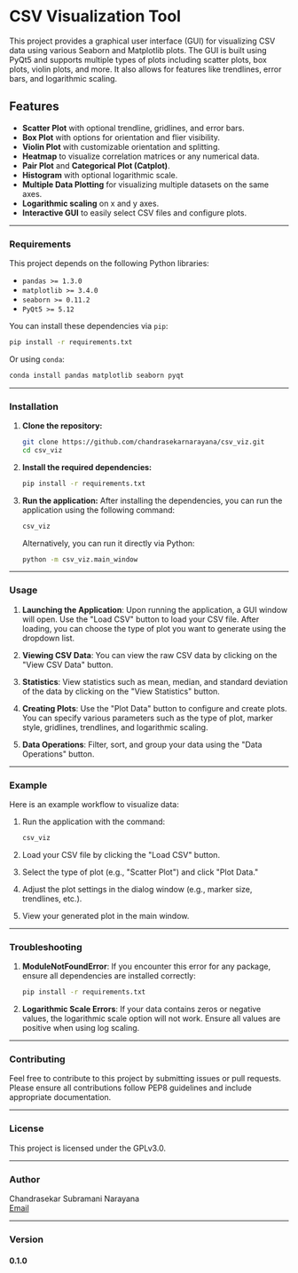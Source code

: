 # CSV Visualization Tool

This project provides a graphical user interface (GUI) for visualizing CSV data using various Seaborn and Matplotlib plots. The GUI is built using PyQt5 and supports multiple types of plots including scatter plots, box plots, violin plots, and more. It also allows for features like trendlines, error bars, and logarithmic scaling.

## Features

- **Scatter Plot** with optional trendline, gridlines, and error bars.
- **Box Plot** with options for orientation and flier visibility.
- **Violin Plot** with customizable orientation and splitting.
- **Heatmap** to visualize correlation matrices or any numerical data.
- **Pair Plot** and **Categorical Plot (Catplot)**.
- **Histogram** with optional logarithmic scale.
- **Multiple Data Plotting** for visualizing multiple datasets on the same axes.
- **Logarithmic scaling** on x and y axes.
- **Interactive GUI** to easily select CSV files and configure plots.

---

### Requirements

This project depends on the following Python libraries:

- `pandas >= 1.3.0`
- `matplotlib >= 3.4.0`
- `seaborn >= 0.11.2`
- `PyQt5 >= 5.12`
  
You can install these dependencies via `pip`:

```bash
pip install -r requirements.txt
```

Or using `conda`:

```bash
conda install pandas matplotlib seaborn pyqt
```

---

### Installation

1. **Clone the repository:**

   ```bash
   git clone https://github.com/chandrasekarnarayana/csv_viz.git
   cd csv_viz
   ```

2. **Install the required dependencies:**

   ```bash
   pip install -r requirements.txt
   ```

3. **Run the application:**
   After installing the dependencies, you can run the application using the following command:

   ```bash
   csv_viz
   ```

   Alternatively, you can run it directly via Python:

   ```bash
   python -m csv_viz.main_window
   ```

---

### Usage

1. **Launching the Application**: Upon running the application, a GUI window will open. Use the "Load CSV" button to load your CSV file. After loading, you can choose the type of plot you want to generate using the dropdown list.

2. **Viewing CSV Data**: You can view the raw CSV data by clicking on the "View CSV Data" button.

3. **Statistics**: View statistics such as mean, median, and standard deviation of the data by clicking on the "View Statistics" button.

4. **Creating Plots**: Use the "Plot Data" button to configure and create plots. You can specify various parameters such as the type of plot, marker style, gridlines, trendlines, and logarithmic scaling.

5. **Data Operations**: Filter, sort, and group your data using the "Data Operations" button.

---

### Example

Here is an example workflow to visualize data:

1. Run the application with the command:

   ```bash
   csv_viz
   ```

2. Load your CSV file by clicking the "Load CSV" button.

3. Select the type of plot (e.g., "Scatter Plot") and click "Plot Data."

4. Adjust the plot settings in the dialog window (e.g., marker size, trendlines, etc.).

5. View your generated plot in the main window.

---

### Troubleshooting

1. **ModuleNotFoundError**: If you encounter this error for any package, ensure all dependencies are installed correctly:

   ```bash
   pip install -r requirements.txt
   ```

2. **Logarithmic Scale Errors**: If your data contains zeros or negative values, the logarithmic scale option will not work. Ensure all values are positive when using log scaling.

---

### Contributing

Feel free to contribute to this project by submitting issues or pull requests. Please ensure all contributions follow PEP8 guidelines and include appropriate documentation.

---

### License

This project is licensed under the GPLv3.0.

---

### Author

Chandrasekar Subramani Narayana  
[Email](mailto:chandrasekarnarayana@gmail.com)

---

### Version

#### 0.1.0
